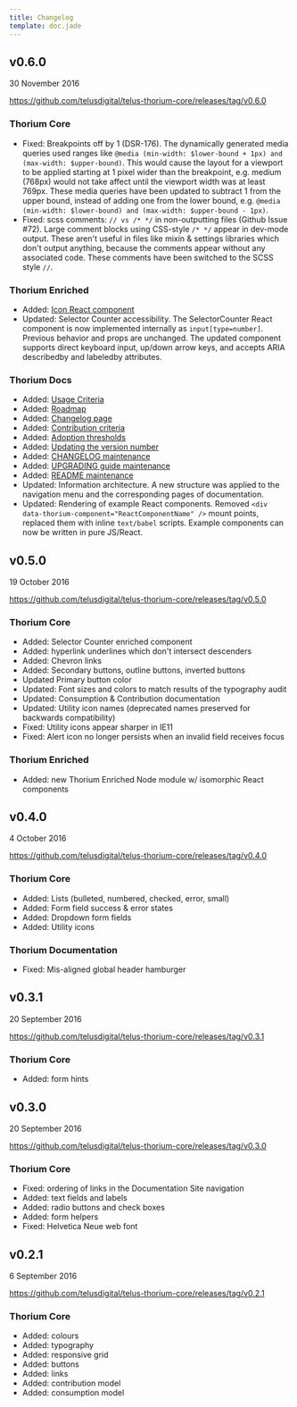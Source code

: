 ```yaml
---
title: Changelog
template: doc.jade
---
```


## v0.6.0

30 November 2016

https://github.com/telusdigital/telus-thorium-core/releases/tag/v0.6.0

### Thorium Core

- Fixed: Breakpoints off by 1 (DSR-176). The dynamically generated media queries used ranges like `@media (min-width: $lower-bound + 1px) and (max-width: $upper-bound)`. This would cause the layout for a viewport to be applied starting at 1 pixel wider than the breakpoint, e.g. medium (768px) would not take affect until the viewport width was at least 769px. These media queries have been updated to subtract 1 from the upper bound, instead of adding one from the lower bound, e.g. `@media (min-width: $lower-bound) and (max-width: $upper-bound - 1px)`.
- Fixed: scss comments: `// vs /* */` in non-outputting files (Github Issue #72). Large comment blocks using CSS-style `/* */` appear in dev-mode output. These aren't useful in files like mixin & settings libraries which don't output anything, because the comments appear without any associated code. These comments have been switched to the SCSS style `//`.

### Thorium Enriched

- Added: [Icon React component](http://thorium.telus.hugeops.com/4-Components/hold-icon.html)
- Updated: Selector Counter accessibility. The SelectorCounter React component is now implemented internally as `input[type=number]`. Previous behavior and props are unchanged. The updated component supports direct keyboard input, up/down arrow keys, and accepts ARIA describedby and labeledby attributes.

### Thorium Docs

- Added: [Usage Criteria](http://thorium.telus.hugeops.com/2-Use-Thorium/1-getting-started.html#usage-criteria)
- Added: [Roadmap](http://thorium.telus.hugeops.com/1-About/3-roadmap.html)
- Added: [Changelog page](http://thorium.telus.hugeops.com/1-About/4-changelog.html)
- Added: [Contribution criteria](http://thorium.telus.hugeops.com/2-Use-Thorium/4-contributing.html#contribution-criteria)
- Added: [Adoption thresholds](http://thorium.telus.hugeops.com/1-About/1-overview.html#adoption-thresholds)
- Added: [Updating the version number](http://thorium.telus.hugeops.com/2-Use-Thorium/hold-6-administration.html#updating-the-version-number)
- Added: [CHANGELOG maintenance](http://thorium.telus.hugeops.com/2-Use-Thorium/hold-6-administration.html#changelog-maintenance)
- Added: [UPGRADING guide maintenance](http://thorium.telus.hugeops.com/2-Use-Thorium/hold-6-administration.html#upgrading-guide-maintenance)
- Added: [README maintenance](http://thorium.telus.hugeops.com/2-Use-Thorium/hold-6-administration.html#readme-maintenance)
- Updated: Information architecture. A new structure was applied to the navigation menu and the corresponding pages of documentation.
- Updated: Rendering of example React components. Removed `<div data-thorium-component="ReactComponentName" />` mount points, replaced them with inline `text/babel` scripts. Example components can now be written in pure JS/React.

## v0.5.0

19 October 2016

https://github.com/telusdigital/telus-thorium-core/releases/tag/v0.5.0

### Thorium Core

- Added: Selector Counter enriched component
- Added: hyperlink underlines which don't intersect descenders
- Added: Chevron links
- Added: Secondary buttons, outline buttons, inverted buttons
- Updated Primary button color
- Updated: Font sizes and colors to match results of the typography audit
- Updated: Consumption & Contribution documentation
- Updated: Utility icon names (deprecated names preserved for backwards compatibility)
- Fixed: Utility icons appear sharper in IE11
- Fixed: Alert icon no longer persists when an invalid field receives focus

### Thorium Enriched

- Added: new Thorium Enriched Node module w/ isomorphic React components

## v0.4.0

4 October 2016

https://github.com/telusdigital/telus-thorium-core/releases/tag/v0.4.0

### Thorium Core

- Added: Lists (bulleted, numbered, checked, error, small)
- Added: Form field success & error states
- Added: Dropdown form fields
- Added: Utility icons

### Thorium Documentation

- Fixed: Mis-aligned global header hamburger

## v0.3.1

20 September 2016

https://github.com/telusdigital/telus-thorium-core/releases/tag/v0.3.1

### Thorium Core

- Added: form hints

## v0.3.0

20 September 2016

https://github.com/telusdigital/telus-thorium-core/releases/tag/v0.3.0

### Thorium Core

- Fixed: ordering of links in the Documentation Site navigation
- Added: text fields and labels
- Added: radio buttons and check boxes
- Added: form helpers
- Fixed: Helvetica Neue web font

## v0.2.1

6 September 2016

https://github.com/telusdigital/telus-thorium-core/releases/tag/v0.2.1

### Thorium Core

- Added: colours
- Added: typography
- Added: responsive grid
- Added: buttons
- Added: links
- Added: contribution model
- Added: consumption model
